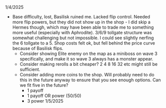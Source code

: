 1/4/2025
- Base difficulty, lost, Basilisk ruined me. Lacked flip control. Needed more flip powers, but they did not show up in the shop - I did skip a Hermes though, which may have been able to trade me to something more useful (especially with Aphrodite). 3/6/9 tollgate structure was somewhat challenging but not impossible. I could see slightly nerfing the 6 tollgate to a 5. Shop costs felt ok, but fell behind the price curve because of Basilisk flips. 
	- Consider showing Elite enemy on the map as a miniboss on wave 3 specifically, and make it so wave 3 always has a monster appear.
	- Consider making rerolls a bit cheaper? 2 4 8 16 32 etc might still be sufficient.
	- Consider adding more coins to the shop. Will probably need to do this in the future anyway to ensure that you see enough options. Can we fit five in the future? 
		- 1 payoff
		- 1 payoff OR power (50/50)
		- 3 power
1/5/2025




